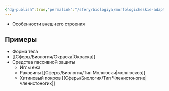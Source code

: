 ```yaml
---
{"dg-publish":true,"permalink":"/sfery/biologiya/morfologicheskie-adaptaczii/","tags":["Экология"]}
---
```


- Особенности внешнего строения 
## Примеры 
- Форма тела 
- [[Сферы/Биология/Окраска\|Окраска]] 
- Средства пассивной защиты 
	- Иглы ежа 
	- Раковины [[Сферы/Биология/Тип Моллюски\|моллюсков]]
	- Хитиновый покров [[Сферы/Биология/Тип Членистоногие\|членистоногих]] 